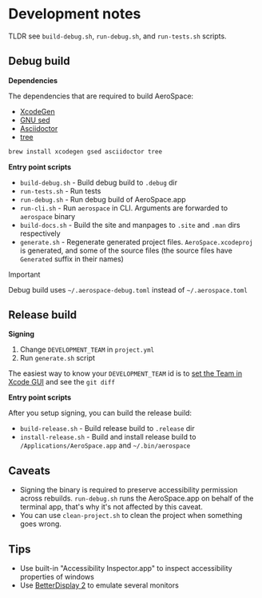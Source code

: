 # Development notes

TLDR see `build-debug.sh`, `run-debug.sh`, and `run-tests.sh` scripts.

## Debug build

**Dependencies**

The dependencies that are required to build AeroSpace:
- [XcodeGen](https://github.com/yonaskolb/XcodeGen)
- [GNU sed](https://www.gnu.org/software/sed/)
- [Asciidoctor](https://asciidoctor.org/)
- [tree](https://oldmanprogrammer.net/source.php?dir=projects/tree)

```bash
brew install xcodegen gsed asciidoctor tree
```

**Entry point scripts**

- `build-debug.sh` - Build debug build to `.debug` dir
- `run-tests.sh` - Run tests
- `run-debug.sh` - Run debug build of AeroSpace.app
- `run-cli.sh` - Run `aerospace` in CLI. Arguments are forwarded to `aerospace` binary
- `build-docs.sh` - Build the site and manpages to `.site` and `.man` dirs respectively
- `generate.sh` - Regenerate generated project files. `AeroSpace.xcodeproj` is generated, and some of the source files
  (the source files have `Generated` suffix in their names)

> [!IMPORTANT]
> Debug build uses `~/.aerospace-debug.toml` instead of `~/.aerospace.toml`

## Release build

**Signing**

1. Change `DEVELOPMENT_TEAM` in `project.yml`
2. Run `generate.sh` script

The easiest way to know your `DEVELOPMENT_TEAM` id is to
[set the Team in Xcode GUI](https://developer.apple.com/documentation/xcode/adding-capabilities-to-your-app/) and see the `git diff`

**Entry point scripts**

After you setup signing, you can build the release build:
- `build-release.sh` - Build release build to `.release` dir
- `install-release.sh` - Build and install release build to `/Applications/AeroSpace.app` and `~/.bin/aerospace`

## Caveats

- Signing the binary is required to preserve accessibility permission across rebuilds.
  `run-debug.sh` runs the AeroSpace.app on behalf of the terminal app, that's why it's not affected by this caveat.
- You can use `clean-project.sh` to clean the project when something goes wrong.

## Tips

- Use built-in "Accessibility Inspector.app" to inspect accessibility properties of windows
- Use [BetterDisplay 2](https://github.com/waydabber/BetterDisplay) to emulate several monitors
